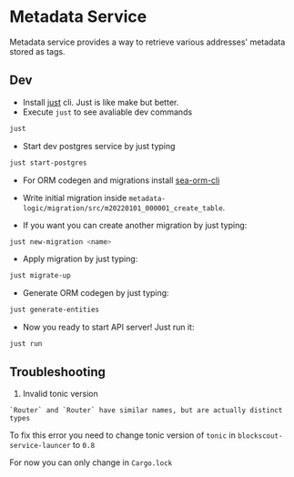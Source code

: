 Metadata Service
===

Metadata service provides a way to retrieve various addresses' metadata stored as tags.

## Dev

+ Install [just](https://github.com/casey/just) cli. Just is like make but better.
+ Execute `just` to see avaliable dev commands

```bash
just
```
+ Start dev postgres service by just typing

```bash
just start-postgres
```

+ For ORM codegen and migrations install [sea-orm-cli](https://www.sea-ql.org/SeaORM/docs/generate-entity/sea-orm-cli/)


+ Write initial migration inside `metadata-logic/migration/src/m20220101_000001_create_table`.
+ If you want you can create another migration by just typing:

```bash
just new-migration <name>
```
+ Apply migration by just typing:

```bash
just migrate-up
```

+ Generate ORM codegen by just typing:

```bash
just generate-entities
```
+ Now you ready to start API server! Just run it:
```
just run
```

## Troubleshooting

1. Invalid tonic version

```
`Router` and `Router` have similar names, but are actually distinct types
```

To fix this error you need to change tonic version of `tonic` in `blockscout-service-launcer` to `0.8`

For now you can only change in `Cargo.lock`
